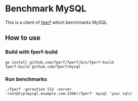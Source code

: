 # Benchmark MySQL

This is a client of [fperf](https://github.com/fperf/fperf) which benchmarks MySQL

## How to use

### Build with fperf-build

```
go install github.com/fperf/fperf/bin/fperf-build
fperf-build github.com/fperf/mysql
```

### Run benchmarks

```
./fperf -goroutine 512 -server 'root@tcp(mysql.example.com:3306)/fperf' mysql 'your sqls'
```
